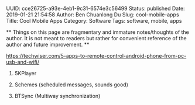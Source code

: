 UUID: cce26725-a93e-4eb1-9c31-6574e3c56499
Status: published
Date: 2019-01-21 21:54:58
Author: Ben Chuanlong Du
Slug: cool-mobile-apps
Title: Cool Mobile Apps
Category: Software
Tags: software, mobile, apps

**
Things on this page are
fragmentary and immature notes/thoughts of the author.
It is not meant to readers
but rather for convenient reference of the author and future improvement.
**

https://techwiser.com/5-apps-to-remote-control-android-phone-from-pc-usb-and-wifi/

1. 5KPlayer

1. Schemes (scheduled messages, sounds good)

2. BTSync (Multiway synchronization)
